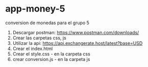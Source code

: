# app-money-5
conversion de monedas para el grupo 5
1. Descargar postman: https://www.postman.com/downloads/
2. Crear las carpetas css, js
3. Utilizar la api: https://api.exchangerate.host/latest?base=USD
4. Crear el index.html
5. Crear el style.css - en la carpeta css
6. crear conversion.js - en la carpeta js
